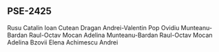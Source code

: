 PSE-2425
-------
Rusu Catalin
Ioan Cutean
Dragan Andrei-Valentin
Pop Ovidiu
Munteanu-Bardan Raul-Octav
Mocan Adelina
Munteanu-Bardan Raul-Octav
Mocan Adelina
Bzovii Elena
Achimescu Andrei